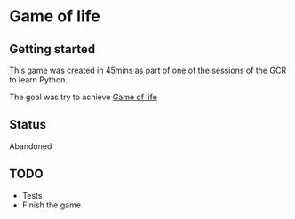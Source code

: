 # Game of life
## Getting started
This game was created in 45mins as part of one
of the sessions of the GCR to learn Python.

The goal was try to achieve [Game of life][wikipedia] 

## Status
Abandoned

## TODO
* Tests
* Finish the game


[wikipedia]: https://wikipedia
